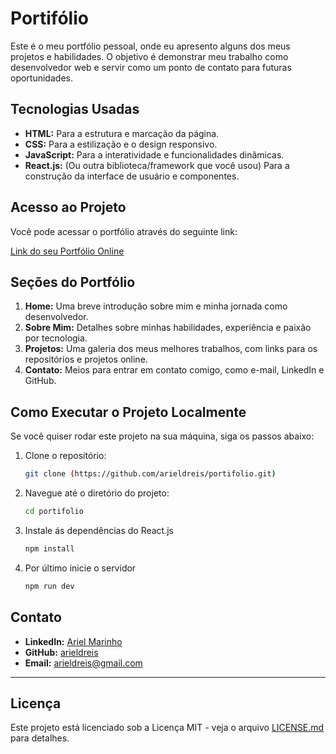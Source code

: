 # Portifólio

Este é o meu portfólio pessoal, onde eu apresento alguns dos meus projetos e habilidades. O objetivo é demonstrar meu trabalho como desenvolvedor web e servir como um ponto de contato para futuras oportunidades.

## Tecnologias Usadas

* **HTML:** Para a estrutura e marcação da página.
* **CSS:** Para a estilização e o design responsivo.
* **JavaScript:** Para a interatividade e funcionalidades dinâmicas.
* **React.js:** (Ou outra biblioteca/framework que você usou) Para a construção da interface de usuário e componentes.

## Acesso ao Projeto

Você pode acessar o portfólio através do seguinte link:

[Link do seu Portfólio Online](https://arieldreis.github.io/Portifolio/README.md)

## Seções do Portfólio

1.  **Home:** Uma breve introdução sobre mim e minha jornada como desenvolvedor.
2.  **Sobre Mim:** Detalhes sobre minhas habilidades, experiência e paixão por tecnologia.
3.  **Projetos:** Uma galeria dos meus melhores trabalhos, com links para os repositórios e projetos online.
4.  **Contato:** Meios para entrar em contato comigo, como e-mail, LinkedIn e GitHub.

## Como Executar o Projeto Localmente

Se você quiser rodar este projeto na sua máquina, siga os passos abaixo:

1.  Clone o repositório:
    ```bash
    git clone (https://github.com/arieldreis/portifolio.git)
    ```
2.  Navegue até o diretório do projeto:
    ```bash
    cd portifolio
    ```
3. Instale ás dependências do React.js
   ```bash
   npm install
   ```
4. Por último inicie o servidor
   ```bash
   npm run dev
   ```
## Contato

* **LinkedIn:** [Ariel Marinho](https://www.linkedin.com/in/arielmarinho16/)
* **GitHub:** [arieldreis](https://github.com/arieldreis)
* **Email:** arieldreis@gmail.com

---

## Licença

Este projeto está licenciado sob a Licença MIT - veja o arquivo [LICENSE.md](LICENSE) para detalhes.
